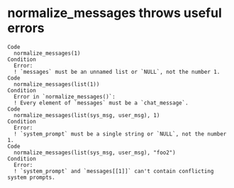 # normalize_messages throws useful errors

    Code
      normalize_messages(1)
    Condition
      Error:
      ! `messages` must be an unnamed list or `NULL`, not the number 1.
    Code
      normalize_messages(list(1))
    Condition
      Error in `normalize_messages()`:
      ! Every element of `messages` must be a `chat_message`.
    Code
      normalize_messages(list(sys_msg, user_msg), 1)
    Condition
      Error:
      ! `system_prompt` must be a single string or `NULL`, not the number 1.
    Code
      normalize_messages(list(sys_msg, user_msg), "foo2")
    Condition
      Error:
      ! `system_prompt` and `messages[[1]]` can't contain conflicting system prompts.

